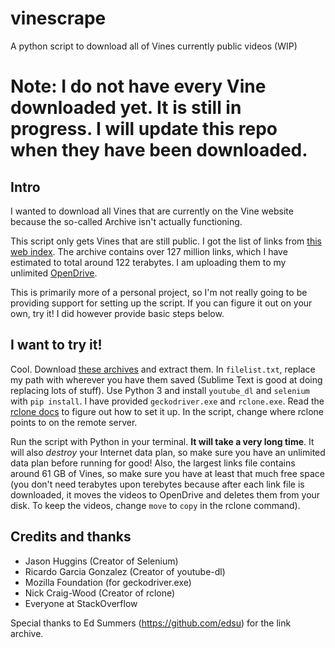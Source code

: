 # vinescrape
A python script to download all of Vines currently public videos (WIP)

# Note: I do not have every Vine downloaded yet. It is still in progress. I will update this repo when they have been downloaded.

## Intro

I wanted to download all Vines that are currently on the Vine website because the so-called Archive isn't actually functioning.

This script only gets Vines that are still public. I got the list of links from [this web index](https://vine.inkdroid.org/archive/). The archive contains over 127 million links, which I have estimated to total around 122 terabytes. I am uploading them to my unlimited [OpenDrive](http://opendrive.com/).

This is primarily more of a personal project, so I'm not really going to be providing support for setting up the script. If you can figure it out on your own, try it! I did however provide basic steps below.

## I want to try it!

Cool. Download [these archives](https://vine.inkdroid.org/archive/) and extract them. In `filelist.txt`, replace my path with wherever you have them saved (Sublime Text is good at doing replacing lots of stuff). Use Python 3 and install `youtube_dl` and `selenium` with `pip install`. I have provided `geckodriver.exe` and `rclone.exe`. Read the [rclone docs](https://rclone.org/) to figure out how to set it up. In the script, change where rclone points to on the remote server.

Run the script with Python in your terminal. **It will take a very long time**. It will also *destroy* your Internet data plan, so make sure you have an unlimited data plan before running for good! Also, the largest links file contains around 61 GB of Vines, so make sure you have at least that much free space (you don't need terabytes upon terebytes because after each link file is downloaded, it moves the videos to OpenDrive and deletes them from your disk. To keep the videos, change `move` to `copy` in the rclone command).

## Credits and thanks

- Jason Huggins (Creator of Selenium)
- Ricardo Garcia Gonzalez (Creator of youtube-dl)
- Mozilla Foundation (for geckodriver.exe)
- Nick Craig-Wood (Creator of rclone)
- Everyone at StackOverflow

Special thanks to Ed Summers (https://github.com/edsu) for the link archive.